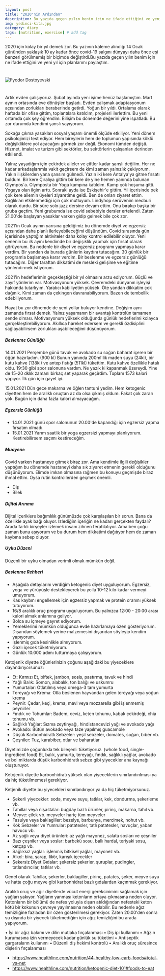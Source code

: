 ```yaml
---
layout: post
title: "2020'nin Ardından"
description: Bu yazıda geçen yılın benim için ne ifade ettiğini ve yeni yıl için planlarımı paylaştım.
img: yedinci-kita.jpg
category: diary
tags: [nutrition, exercise] # add tag
---
```


2020 için kolay bir yıl demek zor. Bu yazının kaleme alındığı 14 Ocak gününden yaklaşık 10 ay kadar önce covid-19 salgını dünyayı daha önce eşi benzeri görülmemiş bir biçimde değiştirdi.Bu yazıda geçen yılın benim için ne ifade ettiğini ve yeni yıl için planlarımı paylaştım.

<div class="row" style="margin-bottom: 2.5rem; margin-top: 2.5rem;">
   <img class="u-max-full-width" src="https://images.unsplash.com/photo-1552972198-3073e09265b7?ixid=MXwxMjA3fDB8MHxwaG90by1wYWdlfHx8fGVufDB8fHw%3D&ixlib=rb-1.2.1&auto=format&fit=crop&w=2003&q=80" alt="Fyodor Dostoyevski">
</div>

Artık evden çalışıyoruz. Şubat ayında yeni işime henüz başlamıştım. Mart ayının ortasında eve dönüşler başladı. Evden çalışmak adaptasyonum açısından zorlukları beraberinde getirdi. Yoğun bir yıldı. Ortalama olarak haftada bir ofise gittim, toplantılara katıldım, projeleri ilerlettim. Bu yeni ortamda çok şey öğrendim. Bilişim bu dönemde değerini yine ispatladı. Bu zor durumda kendimi şanslı sayıyorum. 

Sokağa çıkma yasakları sosyal yaşamı önemli ölçüde etkiliyor. Yeni dönem psikolojimizi test ediyor. Hem bireylerin hem de toplumun yapısında köklü değişikliklere yol açacağını görmek zor değil. Ekonomi tümden değişti. Hizmet, imalat ve turizm gibi sektörler, bu sektörlerin çalışanları derinden etkilendi. 

Yalnız yaşadığım için çekirdek aileler ve çiftler kadar şanslı değilim. Her ne kadar arkadaşlarımla vakit geçirsem de kimi zaman yalnızlık çekiyorum. Yakın ilişkilerden yana şansım gülmedi. Yazın iki kere Antalya'ya gitme fırsatı buldum. Bir kere Çıralıya gittim bir kere de yine hemen yanında bulunan Olympos'a. Olymposta bir Yoga kampına katıldım. Kamp çok hoşuma gitti. Yogaya olan ilgim arttı. Sonraki ayda ise Eskişehir'e gittim. Yıl içerisinde pek çok kere ailemin üyeleri ziyaretime geldi. Ben de onları ziyaret ettim. Sağlıkları etkilenmediği için çok mutluyum. Lindyhop serüvenim mecburi olarak durdu. Bir süre solo jazz dersine devam ettim. Onu bırakıp başka bir gruba geçtim. Yeni grubumda ise covid sebebiyle dersler ertelendi. Zaten 21.00'de başlayan yasaklar varken gidip gelmek bile çok zor. 

2021'in Ocak ayının yarısına geldiğimiz bu dönemde diyet ve egzersiz açısından daha planlı ilerleyebileceğimi düşündüm. Covid sırasında gün içerisinde yaptığım aktiviteler daha kolay kontrol edilebilir oluyor. Yeni senenin bu ilk ayını kendimde bir değişiklik yapmak için fırsat olarak görüyorum. Bu nedenle bir diyet ve egzersiz programı yapmaya karar verdim. Bir yandan da burada günlerin kaydını tutacağım. 30 günlük bir programla başlamaya karar verdim. Bir beslenme ve egzersiz günlüğü tutacağım. Diğer taraftan dikkatimi de mesleki gelişime ve eğitime yönlendirmek istiyorum.

2021'in hedeflerimin geçekleştiği bir yıl olmasını arzu ediyorum. Güçlü ve zayıf yönlerim var. Motivasyonum yüksek. Çevremdeki dünyanın işleyişi hakkında tutarlıyım. Yaratıcı kabiliyetim yüksek. Öte yandan dikkatim çok dağınık. Kimi zaman da çekingen davranabiliyorum. Bazen de tembellik edebiliyorum.

Hayat bu zor dönemde de yeni yollar buluyor kendine. Değişim aynı zamanda fırsat demek. Yalnız yaşamanın bir avantajı kontrolün tamamen sende olması. Motivasyonum yüksek olduğunda günlük hedeflerimi kolayca gerçekleştirebiliyorum. Akıllıca hareket edersem ve gerekli özdisiplini sağlayabilirsem zorlukları aşabileceğimi düşünüyorum. 

##### Beslenme Günlüğü

14.01.2021 Perşembe günü tavuk ve avokado su soğan baharat içeren bir öğün hazırladım. (900 kl) Bunun yanında 200ml'lik maden suyu (24kl), bir kutu kahve (138kl) ve antep fıstığı (511kl) tükettim. Kutu kahve özellikle hatalı oldu. 19:30 gibi spor salonuna vardım. Ne yazık ki kapanmak üzereydi. Yine de 15-20 dklık zamanı birkaç set yaparak geçirdim. Toplam 1573 kalori yapıyor. İlk gün için gayet iyi.

15.01.2021 Dün gece makarna ve öğlen tantuni yedim. Hem ketogenic diyetten hem de aralıklı oruçtan az da olsa çıkmış oldum. Fakat çok zararı yok. Bugün için daha fazla kalori almayacağım.

##### Egzersiz Günlüğü

* 14.01.2021 günü spor salonunun 20.00'de kapandığı için egzersiz yapma fırsatım olmadı. 
* 15.01.2021 Yarım saatlik bir yoga egzersizi yapmayı planlıyorum. Kestirebilirsem saçımı kestireceğim.

##### Muayene

Covid varken hastaneye gitmek biraz zor. Ama kendimle ilgili değişikler yaptığım bu dönemde hastaneyi daha sık ziyaret etmenin gerekli olduğunu düşünüyorum. Elimde imkan olmasına rağmen bu konuyu geçmişde biraz ihmal ettim. Oysa rutin kontrollerden geçmek önemli.

* Diş
* Bilek

##### Dijital Arınma

Dijital içeriklere bağımlılık günümüzde çok karşılaşılan bir sorun. Bana da özellikle ayak bağı oluyor. İzlediğim içeriğin ne kadarı gerçekten faydalı? Arada farklı birşeyler izlemek insanı zihnen ferahlatıyor. Ama ben çoğu zaman bunu aşıyorum ve bu durum hem dikkatimi dağıtıyor hem de zaman kaybına sebep oluyor.

##### Uyku Düzeni

Düzenli bir uyku olmadan verimli olmak mümkün değil.

##### Beslenme Rehberi

* Aşağıda detaylarını verdiğim ketogenic diyet uyguluyorum. Egzersiz, yoga ve yürüyüşle destekleyerek bu yolla 10-12 kilo kadar vermeyi umuyorum.
* Kas kaybını engellemek için egzersiz yapmak ve protein oranını yüksek tutuyorum.
* 16/8 aralıklı oruç programı uyguluyorum. Bu yalnızca 12:00 - 20:00 arası kalori almak anlamına geliyor.
* Bolca su içmeye gayret ediyorum.
* Yemeklerimi mümkün olduğunca evde hazırlamaya özen gösteriyorum. Dışarıdan söylemek yerine malzemesini dışarıdan söyleyip kendim yapıyorum.
* İşlenmiş gıda kesinlikle almıyorum.
* Gazlı içecek tüketmiyorum.
* Günlük 10.000 adımı tutturmaya çalışıyorum.

Ketojenik diyette öğünlerinizin çoğunu aşağıdaki bu yiyeceklere dayandırıyorsunuz:

* Et: Kırmızı Et, biftek, jambon, sosis, pastırma, tavuk ve hindi
* Yağlı Balık: Somon, alabalık, ton balığı ve uskumru
* Yumurtalar: Otlatılmış veya omega-3 tam yumurta
* Tereyağı ve Krema: Otla beslenen hayvandan gelen tereyağı veya yoğun krema
* Peynir: Çedar, keçi, krema, mavi veya mozzarella gibi işlenmemiş peynirler
* Fındık ve Tohumlar: Badem, ceviz, keten tohumu, kabak çekirdeği, chia tohumu vb.
* Sağlıklı Yağlar: Sızma zeytinyağı, hindistancevizi yağı ve avokado yağı
* Avokado: Bütün avokado veya taze yapılmış guacamole
* Düşük Karbonhidratlı Sebzeler: yeşil sebzeler, domates, soğan, biber vb.
* Çeşniler: Tuz, karabiber, otlar ve baharatlar

Diyetimizde çoğunlukla tek bileşenli tüketiyoruz. (whole food, single-ingredient food)
Et, balık, yumurta, tereyağı, fındık, sağlıklı yağlar, avokado ve bol miktarda düşük karbonhidratlı sebze gibi yiyecekler ana kaynağı oluşturuyor.

Ketojenik diyette karbonhidratı yüksek olan yiyeceklerin sınırlandırılması ya da hiç tüketilmemesi gerekiyor. 

Ketjenik diyette bu yiyecekleri sınırlandırıyor ya da hiç tüketmiyorsunuz.

* Şekerli yiyecekler: soda, meyve suyu, tatlılar, kek, dondurma, şekerleme vb.
* Tahıllar veya nişastalar: buğday bazlı ürünler, pirinç, makarna, tahıl vb.
* Meyve: çilek vb. meyveler hariç tüm meyveler
* Fasulye veya baklagiller: bezelye, barbunya, mercimek, nohut vb.
* Kök Sebzeler ve Yumrular: patatesler, tatlı patatesler, havuçlar, yaban havucu vb.
* Az yağlı veya diyet ürünleri: az yağlı mayonez, salata sosları ve çeşniler
* Bazı çeşniler veya soslar: barbekü sosu, ballı hardal, teriyaki sosu, ketçap vb.
* Sağlıksız yağlar: işlenmiş bitkisel yağlar, mayonez vb.
* Alkol: bira, şarap, likör, karışık içecekler
* Şekersiz Diyet Gıdalar: şekersiz şekerler, şuruplar, pudingler, tatlandırıcılar, tatlılar vb.

Genel olarak Tahıllar, şekerler, baklagiller, pirinç, patates, şeker, meyve suyu ve hatta çoğu meyve gibi karbonhidrat bazlı gıdalardan kaçınmak gerekiyor.

Aralıklı oruç ve ağır diyetlerde vücut enerji gereksinimini sağlamak için yağları yakıyor. Yağların yanması ketonların ortaya çıkmasına neden oluyor. Ketonların bir bölümü de nefes yoluyla dışarı atıldığından nefesteki keton kötü bir kokunun çevreye yayılmasına neden olabilir. Bu nedenle ağız temizliğine fazladan bir özen gösterilmesi gerekiyor. Zaten 20.00'den sonra su dışında bir yiyecek tüketmediğim için ağız temizliğini bu arada yapıyorum.

• İyi bir ağız bakımı ve dilin mutlaka fırçalanması
• Diş ipi kullanımı
• Ağzın kurumasına izin vermeyecek kadar günlük su tüketimi
• Antiseptik gargaraların kullanımı
• Düzenli diş hekimi kontrolü
• Aralıklı oruç süresince dişlerin fırçalanması

* https://www.healthline.com/nutrition/44-healthy-low-carb-foods#total-vs-net
* https://www.healthline.com/nutrition/ketogenic-diet-101#foods-to-eat
